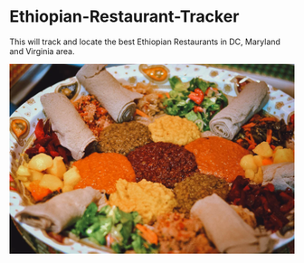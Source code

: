 # Ethiopian-Restaurant-Tracker
This will track and locate the best Ethiopian Restaurants in DC, Maryland and Virginia area.

<img src="https://github.com/GiruMIT/Ethiopian-Restaurant-Tracker/blob/main/ethiopian-food-yetsom-beyaynetu.png">
